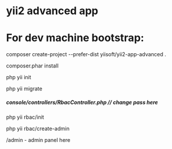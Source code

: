 # yii2 advanced app
# For dev machine bootstrap:

composer create-project --prefer-dist yiisoft/yii2-app-advanced .

composer.phar install

php yii init

php yii migrate
##### console/controllers/RbacController.php // change pass here
php yii rbac/init

php yii rbac/create-admin

/admin - admin panel here
